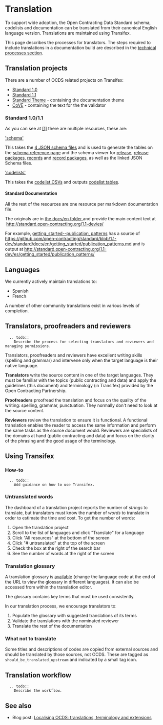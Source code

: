 # Translation

To support wide adoption, the Open Contracting Data Standard schema, codelists and documentation can be translated from their canonical English language version. Translations are maintained using Transifex.

This page describes the processes for translators. The steps required to include translations in a documentation build are described in the [technical processes section](technical/index).

## Translation projects

There are a number of OCDS related projects on Transifex:

* [Standard 1.0](https://www.transifex.com/OpenDataServices/open-contracting-standard-1-0/dashboard/)
* [Standard 1.1](https://www.transifex.com/OpenDataServices/open-contracting-standard-1-1/dashboard/)
* [Standard Theme](https://www.transifex.com/OpenDataServices/open-contracting-standard-theme/dashboard/) - containing the documentation theme
* [CoVE](https://www.transifex.com/OpenDataServices/cove/dashboard/) - containing the text for the the validator

### Standard 1.0/1.1

As you can see at [[1]](https://www.transifex.com/OpenDataServices/open-contracting-standard-1-1/language/es/) there are multiple resources, these are:

['schema'](https://www.transifex.com/OpenDataServices/open-contracting-standard-1-1/translate/#es/schema/76882756)

This takes the [4 JSON schema files](https://github.com/open-contracting/standard/tree/1.1-dev/standard/schema) and is used to generate the tables on the [schema reference page](http://standard.open-contracting.org/1.1-dev/es/schema/reference/) and the schema viewer for [release](http://standard.open-contracting.org/1.1-dev/es/schema/release/), [release packages](http://standard.open-contracting.org/1.1-dev/es/schema/release_package/), [records](http://standard.open-contracting.org/1.1-dev/es/schema/records_reference/) and [record packages](http://standard.open-contracting.org/1.1-dev/es/schema/record_package/), as well as the linked JSON Schema files.

['codelists'](https://www.transifex.com/OpenDataServices/open-contracting-standard-1-1/translate/#es/codelists/76986036)

This takes the [codelist CSVs](https://github.com/open-contracting/standard/tree/1.1-dev/standard/schema/codelists) and outputs [codelist tables](http://standard.open-contracting.org/1.1-dev/es/schema/codelists/).

#### Standard Documentation

All the rest of the resources are one resource per markdown documentation file.

The originals are in [the docs/en folder ](https://github.com/open-contracting/standard/tree/1.1-dev/standard/docs/en)and provide the main content text at  <http://standard.open-contracting.org/1.1-dev/es/>

For example, [getting_started--publication_patterns](https://www.transifex.com/OpenDataServices/open-contracting-standard-1-1/translate/#es/getting_started--publication_patterns/72743815) has a source of <https://github.com/open-contracting/standard/blob/1.1-dev/standard/docs/en/getting_started/publication_patterns.md> and is output at <http://standard.open-contracting.org/1.1-dev/es/getting_started/publication_patterns/>

## Languages

We currently actively maintain translations to:

* Spanish
* French

A number of other community translations exist in various levels of completion.

## Translators, proofreaders and reviewers

```eval_rst
  .. todo::
    Describe the process for selecting translators and reviewers and managing permissions.
```

Translators, proofreaders and reviewers have excellent writing skills (spelling and grammar) and intervene only when the target language is their native language.

**Translators** write the source content in one of the target languages. They must be familiar with the topics (public contracting and data) and apply the guidelines (this document) and terminology (in Transifex) provided by the Open Contracting Partnership.

**Proofreaders** proofread the translation and focus on the quality of the writing: spelling, grammar, punctuation. They normally don't need to look at the source content.

**Reviewers** review the translation to ensure it is functional. A functional translation enables the reader to access the same information and perform the same tasks as the source document would. Reviewers are specialists of the domains at hand (public contracting and data) and focus on the clarity of the phrasing and the good usage of the terminology.

## Using Transifex

### How-to

```eval_rst
  .. todo::
    Add guidance on how to use Transifex.
```

### Untranslated words

The dashboard of a translation project reports the number of *strings* to translate, but translators must know the number of *words* to translate in order to estimate the time and cost. To get the number of words:

1. Open the translation project
1. Scroll to the list of languages and click "Translate" for a language
1. Click "All resources" at the bottom of the screen
1. Click "# untranslated" at the top of the screen
1. Check the box at the right of the search bar
1. See the number of words at the right of the screen

### Translation glossary

A translation glossary is [available](https://www.transifex.com/OpenDataServices/open-contracting-standard-1-1/glossary/en/) (change the language code at the end of the URL to view the glossary in different languages). It can also be accessed from within the translation editor.

The glossary contains key terms that must be used consistently.

In our translation process, we encourage translators to:

1. Populate the glossary with suggested translations of its terms
1. Validate the translations with the nominated reviewer
1. Translate the rest of the documentation

### What not to translate

Some titles and descriptions of codes are copied from external sources and should be translated by those sources, not OCDS. These are tagged as `should_be_translated_upstream` and indicated by a small tag icon.

## Translation workflow

```eval_rst
  .. todo::
    Describe the workflow.
```

## See also

* Blog post: [Localising OCDS: translations, terminology and extensions](https://www.open-contracting.org/2016/07/26/localising-ocds-translations-terminology-extensions/)
